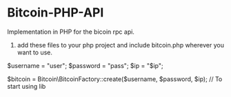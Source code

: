 Bitcoin-PHP-API
===============

Implementation in PHP for the bicoin rpc api.

1. add these files to your php project and include bitcoin.php wherever you want to use.

$username = "user";
$password = "pass";
$ip = "$ip";

$bitcoin = Bitcoin\BitcoinFactory::create($username, $password, $ip); // To start using lib
